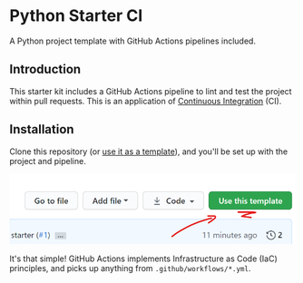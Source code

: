 # Python Starter CI

A Python project template with GitHub Actions pipelines included.

## Introduction

This starter kit includes a GitHub Actions pipeline to lint and test the project within pull requests. This is an application of [Continuous Integration](https://www.atlassian.com/continuous-delivery/continuous-integration) (CI).

## Installation

Clone this repository (or [use it as a template](https://github.com/LloydTao/python-starter-ci/generate)), and you'll be set up with the project and pipeline.

![Location of 'use this template' button](docs/readme/template-button.png)

It's that simple! GitHub Actions implements Infrastructure as Code (IaC) principles, and picks up anything from `.github/workflows/*.yml`.

